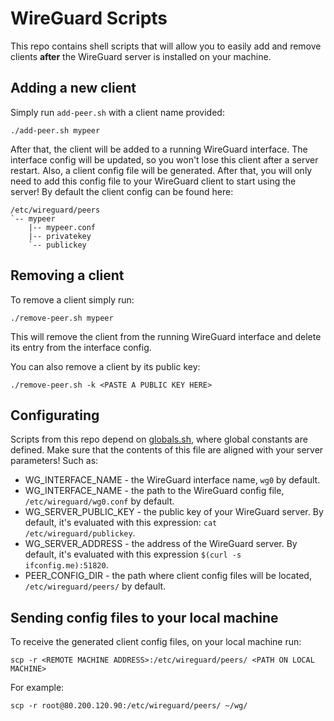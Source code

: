 # WireGuard Scripts

This repo contains shell scripts that will allow you to easily add and remove clients **after** the WireGuard server is installed on your machine. 

## Adding a new client
Simply run `add-peer.sh` with a client name provided:
```
./add-peer.sh mypeer
```
After that, the client will be added to a running WireGuard interface. The interface config will be updated, so you won't lose this client after a server restart. Also, a client config file will be generated. After that, you will only need to add this config file to your WireGuard client to start using the server! By default the client config can be found here:
```
/etc/wireguard/peers
`-- mypeer
    |-- mypeer.conf
    |-- privatekey
    `-- publickey
```

## Removing a client
To remove a client simply run:
```
./remove-peer.sh mypeer
```
This will remove the client from the running WireGuard interface and delete its entry from the interface config.

You can also remove a client by its public key:
```
./remove-peer.sh -k <PASTE A PUBLIC KEY HERE>
```

## Configurating
Scripts from this repo depend on [globals.sh](globals.sh), where global constants are defined. Make sure that the contents of this file are aligned with your server parameters! Such as:

* WG_INTERFACE_NAME - the WireGuard interface name, `wg0` by default.
* WG_INTERFACE_NAME - the path to the WireGuard config file, `/etc/wireguard/wg0.conf` by default.
* WG_SERVER_PUBLIC_KEY - the public key of your WireGuard server. By default, it's evaluated with this expression: `cat /etc/wireguard/publickey`.
* WG_SERVER_ADDRESS - the address of the WireGuard server. By default, it's evaluated with this expression `$(curl -s ifconfig.me):51820`.
* PEER_CONFIG_DIR - the path where client config files will be located, `/etc/wireguard/peers/` by default.

## Sending config files to your local machine
To receive the generated client config files, on your local machine run:
```
scp -r <REMOTE MACHINE ADDRESS>:/etc/wireguard/peers/ <PATH ON LOCAL MACHINE>
```
For example:
```
scp -r root@80.200.120.90:/etc/wireguard/peers/ ~/wg/
```